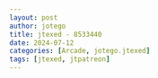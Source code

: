```yaml
---
layout: post
author: jotego
title: jtexed - 8533440
date: 2024-07-12
categories: [Arcade, jotego.jtexed]
tags: [jtexed, jtpatreon]
---
```


